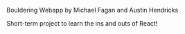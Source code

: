 Bouldering Webapp by Michael Fagan and Austin Hendricks

Short-term project to learn the ins and outs of React!